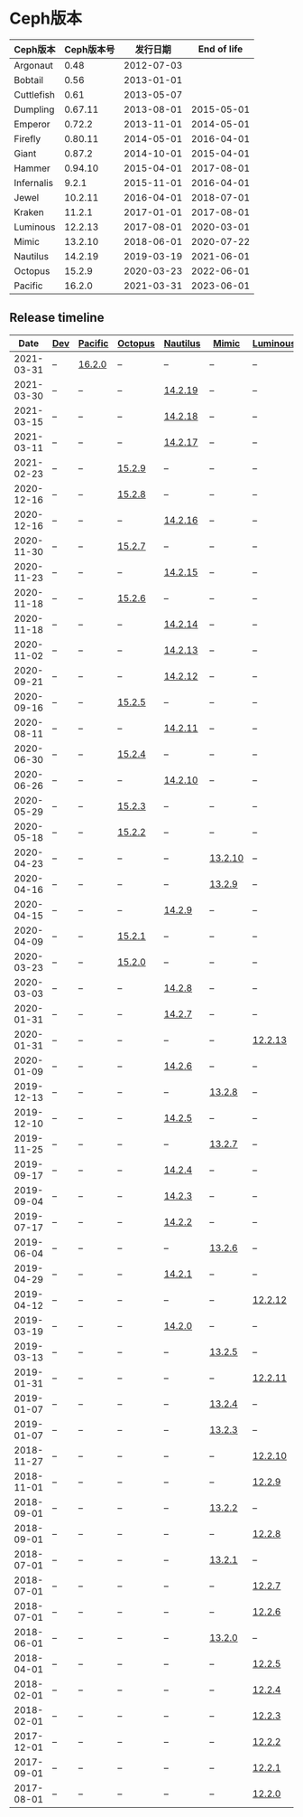 # Ceph版本

| Ceph版本   | Ceph版本号 | 发行日期   | End of life |
| ---------- | ---------- | ---------- | ----------- |
| Argonaut   | 0.48       | 2012-07-03 |             |
| Bobtail    | 0.56       | 2013-01-01 |             |
| Cuttlefish | 0.61       | 2013-05-07 |             |
| Dumpling   | 0.67.11    | 2013-08-01 | 2015-05-01  |
| Emperor    | 0.72.2     | 2013-11-01 | 2014-05-01  |
| Firefly    | 0.80.11    | 2014-05-01 | 2016-04-01  |
| Giant      | 0.87.2     | 2014-10-01 | 2015-04-01  |
| Hammer     | 0.94.10    | 2015-04-01 | 2017-08-01  |
| Infernalis | 9.2.1      | 2015-11-01 | 2016-04-01  |
| Jewel      | 10.2.11    | 2016-04-01 | 2018-07-01  |
| Kraken     | 11.2.1     | 2017-01-01 | 2017-08-01  |
| Luminous   | 12.2.13    | 2017-08-01 | 2020-03-01  |
| Mimic      | 13.2.10    | 2018-06-01 | 2020-07-22  |
| Nautilus   | 14.2.19    | 2019-03-19 | 2021-06-01  |
| Octopus    | 15.2.9     | 2020-03-23 | 2022-06-01  |
| Pacific    | 16.2.0     | 2021-03-31 | 2023-06-01  |



## Release timeline

| Date       | [Dev](https://docs.ceph.com/en/latest/releases/dev) | [Pacific](https://docs.ceph.com/en/latest/releases/pacific)  | [Octopus](https://docs.ceph.com/en/latest/releases/octopus)  | [Nautilus](https://docs.ceph.com/en/latest/releases/nautilus) | [Mimic](https://docs.ceph.com/en/latest/releases/mimic)      | [Luminous](https://docs.ceph.com/en/latest/releases/luminous) |
| ---------- | --------------------------------------------------- | ------------------------------------------------------------ | ------------------------------------------------------------ | ------------------------------------------------------------ | ------------------------------------------------------------ | ------------------------------------------------------------ |
| 2021-03-31 | –                                                   | [16.2.0](https://docs.ceph.com/en/latest/releases/pacific#v16-2-0-pacific) | –                                                            | –                                                            | –                                                            | –                                                            |
| 2021-03-30 | –                                                   | –                                                            | –                                                            | [14.2.19](https://docs.ceph.com/en/latest/releases/nautilus#v14-2-19-nautilus) | –                                                            | –                                                            |
| 2021-03-15 | –                                                   | –                                                            | –                                                            | [14.2.18](https://docs.ceph.com/en/latest/releases/nautilus#v14-2-18-nautilus) | –                                                            | –                                                            |
| 2021-03-11 | –                                                   | –                                                            | –                                                            | [14.2.17](https://docs.ceph.com/en/latest/releases/nautilus#v14-2-17-nautilus) | –                                                            | –                                                            |
| 2021-02-23 | –                                                   | –                                                            | [15.2.9](https://docs.ceph.com/en/latest/releases/octopus#v15-2-9-octopus) | –                                                            | –                                                            | –                                                            |
| 2020-12-16 | –                                                   | –                                                            | [15.2.8](https://docs.ceph.com/en/latest/releases/octopus#v15-2-8-octopus) | –                                                            | –                                                            | –                                                            |
| 2020-12-16 | –                                                   | –                                                            | –                                                            | [14.2.16](https://docs.ceph.com/en/latest/releases/nautilus#v14-2-16-nautilus) | –                                                            | –                                                            |
| 2020-11-30 | –                                                   | –                                                            | [15.2.7](https://docs.ceph.com/en/latest/releases/octopus#v15-2-7-octopus) | –                                                            | –                                                            | –                                                            |
| 2020-11-23 | –                                                   | –                                                            | –                                                            | [14.2.15](https://docs.ceph.com/en/latest/releases/nautilus#v14-2-15-nautilus) | –                                                            | –                                                            |
| 2020-11-18 | –                                                   | –                                                            | [15.2.6](https://docs.ceph.com/en/latest/releases/octopus#v15-2-6-octopus) | –                                                            | –                                                            | –                                                            |
| 2020-11-18 | –                                                   | –                                                            | –                                                            | [14.2.14](https://docs.ceph.com/en/latest/releases/nautilus#v14-2-14-nautilus) | –                                                            | –                                                            |
| 2020-11-02 | –                                                   | –                                                            | –                                                            | [14.2.13](https://docs.ceph.com/en/latest/releases/nautilus#v14-2-13-nautilus) | –                                                            | –                                                            |
| 2020-09-21 | –                                                   | –                                                            | –                                                            | [14.2.12](https://docs.ceph.com/en/latest/releases/nautilus#v14-2-12-nautilus) | –                                                            | –                                                            |
| 2020-09-16 | –                                                   | –                                                            | [15.2.5](https://docs.ceph.com/en/latest/releases/octopus#v15-2-5-octopus) | –                                                            | –                                                            | –                                                            |
| 2020-08-11 | –                                                   | –                                                            | –                                                            | [14.2.11](https://docs.ceph.com/en/latest/releases/nautilus#v14-2-11-nautilus) | –                                                            | –                                                            |
| 2020-06-30 | –                                                   | –                                                            | [15.2.4](https://docs.ceph.com/en/latest/releases/octopus#v15-2-4-octopus) | –                                                            | –                                                            | –                                                            |
| 2020-06-26 | –                                                   | –                                                            | –                                                            | [14.2.10](https://docs.ceph.com/en/latest/releases/nautilus#v14-2-10-nautilus) | –                                                            | –                                                            |
| 2020-05-29 | –                                                   | –                                                            | [15.2.3](https://docs.ceph.com/en/latest/releases/octopus#v15-2-3-octopus) | –                                                            | –                                                            | –                                                            |
| 2020-05-18 | –                                                   | –                                                            | [15.2.2](https://docs.ceph.com/en/latest/releases/octopus#v15-2-2-octopus) | –                                                            | –                                                            | –                                                            |
| 2020-04-23 | –                                                   | –                                                            | –                                                            | –                                                            | [13.2.10](https://docs.ceph.com/en/latest/releases/mimic#v13-2-10-mimic) | –                                                            |
| 2020-04-16 | –                                                   | –                                                            | –                                                            | –                                                            | [13.2.9](https://docs.ceph.com/en/latest/releases/mimic#v13-2-9-mimic) | –                                                            |
| 2020-04-15 | –                                                   | –                                                            | –                                                            | [14.2.9](https://docs.ceph.com/en/latest/releases/nautilus#v14-2-9-nautilus) | –                                                            | –                                                            |
| 2020-04-09 | –                                                   | –                                                            | [15.2.1](https://docs.ceph.com/en/latest/releases/octopus#v15-2-1-octopus) | –                                                            | –                                                            | –                                                            |
| 2020-03-23 | –                                                   | –                                                            | [15.2.0](https://docs.ceph.com/en/latest/releases/octopus#v15-2-0-octopus) | –                                                            | –                                                            | –                                                            |
| 2020-03-03 | –                                                   | –                                                            | –                                                            | [14.2.8](https://docs.ceph.com/en/latest/releases/nautilus#v14-2-8-nautilus) | –                                                            | –                                                            |
| 2020-01-31 | –                                                   | –                                                            | –                                                            | [14.2.7](https://docs.ceph.com/en/latest/releases/nautilus#v14-2-7-nautilus) | –                                                            | –                                                            |
| 2020-01-31 | –                                                   | –                                                            | –                                                            | –                                                            | –                                                            | [12.2.13](https://docs.ceph.com/en/latest/releases/luminous#v12-2-13-luminous) |
| 2020-01-09 | –                                                   | –                                                            | –                                                            | [14.2.6](https://docs.ceph.com/en/latest/releases/nautilus#v14-2-6-nautilus) | –                                                            | –                                                            |
| 2019-12-13 | –                                                   | –                                                            | –                                                            | –                                                            | [13.2.8](https://docs.ceph.com/en/latest/releases/mimic#v13-2-8-mimic) | –                                                            |
| 2019-12-10 | –                                                   | –                                                            | –                                                            | [14.2.5](https://docs.ceph.com/en/latest/releases/nautilus#v14-2-5-nautilus) | –                                                            | –                                                            |
| 2019-11-25 | –                                                   | –                                                            | –                                                            | –                                                            | [13.2.7](https://docs.ceph.com/en/latest/releases/mimic#v13-2-7-mimic) | –                                                            |
| 2019-09-17 | –                                                   | –                                                            | –                                                            | [14.2.4](https://docs.ceph.com/en/latest/releases/nautilus#v14-2-4-nautilus) | –                                                            | –                                                            |
| 2019-09-04 | –                                                   | –                                                            | –                                                            | [14.2.3](https://docs.ceph.com/en/latest/releases/nautilus#v14-2-3-nautilus) | –                                                            | –                                                            |
| 2019-07-17 | –                                                   | –                                                            | –                                                            | [14.2.2](https://docs.ceph.com/en/latest/releases/nautilus#v14-2-2-nautilus) | –                                                            | –                                                            |
| 2019-06-04 | –                                                   | –                                                            | –                                                            | –                                                            | [13.2.6](https://docs.ceph.com/en/latest/releases/mimic#v13-2-6-mimic) | –                                                            |
| 2019-04-29 | –                                                   | –                                                            | –                                                            | [14.2.1](https://docs.ceph.com/en/latest/releases/nautilus#v14-2-1-nautilus) | –                                                            | –                                                            |
| 2019-04-12 | –                                                   | –                                                            | –                                                            | –                                                            | –                                                            | [12.2.12](https://docs.ceph.com/en/latest/releases/luminous#v12-2-12-luminous) |
| 2019-03-19 | –                                                   | –                                                            | –                                                            | [14.2.0](https://docs.ceph.com/en/latest/releases/nautilus#v14-2-0-nautilus) | –                                                            | –                                                            |
| 2019-03-13 | –                                                   | –                                                            | –                                                            | –                                                            | [13.2.5](https://docs.ceph.com/en/latest/releases/mimic#v13-2-5-mimic) | –                                                            |
| 2019-01-31 | –                                                   | –                                                            | –                                                            | –                                                            | –                                                            | [12.2.11](https://docs.ceph.com/en/latest/releases/luminous#v12-2-11-luminous) |
| 2019-01-07 | –                                                   | –                                                            | –                                                            | –                                                            | [13.2.4](https://docs.ceph.com/en/latest/releases/mimic#v13-2-4-mimic) | –                                                            |
| 2019-01-07 | –                                                   | –                                                            | –                                                            | –                                                            | [13.2.3](https://docs.ceph.com/en/latest/releases/mimic#v13-2-3-mimic) | –                                                            |
| 2018-11-27 | –                                                   | –                                                            | –                                                            | –                                                            | –                                                            | [12.2.10](https://docs.ceph.com/en/latest/releases/luminous#v12-2-10-luminous) |
| 2018-11-01 | –                                                   | –                                                            | –                                                            | –                                                            | –                                                            | [12.2.9](https://docs.ceph.com/en/latest/releases/luminous#v12-2-9-luminous) |
| 2018-09-01 | –                                                   | –                                                            | –                                                            | –                                                            | [13.2.2](https://docs.ceph.com/en/latest/releases/mimic#v13-2-2-mimic) | –                                                            |
| 2018-09-01 | –                                                   | –                                                            | –                                                            | –                                                            | –                                                            | [12.2.8](https://docs.ceph.com/en/latest/releases/luminous#v12-2-8-luminous) |
| 2018-07-01 | –                                                   | –                                                            | –                                                            | –                                                            | [13.2.1](https://docs.ceph.com/en/latest/releases/mimic#v13-2-1-mimic) | –                                                            |
| 2018-07-01 | –                                                   | –                                                            | –                                                            | –                                                            | –                                                            | [12.2.7](https://docs.ceph.com/en/latest/releases/luminous#v12-2-7-luminous) |
| 2018-07-01 | –                                                   | –                                                            | –                                                            | –                                                            | –                                                            | [12.2.6](https://docs.ceph.com/en/latest/releases/luminous#v12-2-6-luminous) |
| 2018-06-01 | –                                                   | –                                                            | –                                                            | –                                                            | [13.2.0](https://docs.ceph.com/en/latest/releases/mimic#v13-2-0-mimic) | –                                                            |
| 2018-04-01 | –                                                   | –                                                            | –                                                            | –                                                            | –                                                            | [12.2.5](https://docs.ceph.com/en/latest/releases/luminous#v12-2-5-luminous) |
| 2018-02-01 | –                                                   | –                                                            | –                                                            | –                                                            | –                                                            | [12.2.4](https://docs.ceph.com/en/latest/releases/luminous#v12-2-4-luminous) |
| 2018-02-01 | –                                                   | –                                                            | –                                                            | –                                                            | –                                                            | [12.2.3](https://docs.ceph.com/en/latest/releases/luminous#v12-2-3-luminous) |
| 2017-12-01 | –                                                   | –                                                            | –                                                            | –                                                            | –                                                            | [12.2.2](https://docs.ceph.com/en/latest/releases/luminous#v12-2-2-luminous) |
| 2017-09-01 | –                                                   | –                                                            | –                                                            | –                                                            | –                                                            | [12.2.1](https://docs.ceph.com/en/latest/releases/luminous#v12-2-1-luminous) |
| 2017-08-01 | –                                                   | –                                                            | –                                                            | –                                                            | –                                                            | [12.2.0](https://docs.ceph.com/en/latest/releases/luminous#v12-2-0-luminous) |